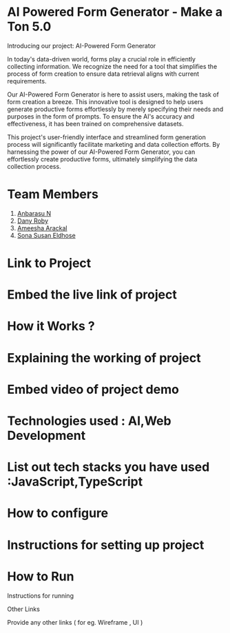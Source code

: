 # AI Powered Form Generator - Make a Ton 5.0

Introducing our project: AI-Powered Form Generator

In today's data-driven world, forms play a crucial role in efficiently collecting information. We recognize the need for a tool that simplifies the process of form creation to ensure data retrieval aligns with current requirements. 

Our AI-Powered Form Generator is here to assist users, making the task of form creation a breeze. This innovative tool is designed to help users generate productive forms effortlessly by merely specifying their needs and purposes in the form of prompts. To ensure the AI's accuracy and effectiveness, it has been trained on comprehensive datasets.

This project's user-friendly interface and streamlined form generation process will significantly facilitate marketing and data collection efforts. By harnessing the power of our AI-Powered Form Generator, you can effortlessly create productive forms, ultimately simplifying the data collection process.

# Team Members
1. [Anbarasu N](https://github.com/DarkPhoenix2704)
2. [Dany Roby](https://github.com/danyroby)
3. [Ameesha Arackal](https://github.com/AMEESHAARACKAL)
4. [Sona Susan Eldhose](https://github.com/Sonasusan111)

# Link to Project

# Embed the live link of project

# How it Works ?

# Explaining the working of project

# Embed video of project demo

# Technologies used : AI,Web Development

# List out tech stacks you have used :JavaScript,TypeScript

# How to configure

# Instructions for setting up project

# How to Run

Instructions for running

Other Links

Provide any other links ( for eg. Wireframe , UI )
